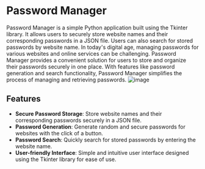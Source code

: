 # Password Manager

Password Manager is a simple Python application built using the Tkinter library. It allows users to securely store website names and their corresponding passwords in a JSON file. Users can also search for stored passwords by website name.
In today's digital age, managing passwords for various websites and online services can be challenging. Password Manager provides a convenient solution for users to store and organize their passwords securely in one place. With features like password generation and search functionality, Password Manager simplifies the process of managing and retrieving passwords.
![image](https://github.com/ViswasSomapongu/password-manager/assets/145599843/98618229-3a8e-4eb7-ba70-41a33d4b266f)

## Features

- **Secure Password Storage**: Store website names and their corresponding passwords securely in a JSON file.
- **Password Generation**: Generate random and secure passwords for websites with the click of a button.
- **Password Search**: Quickly search for stored passwords by entering the website name.
- **User-friendly Interface**: Simple and intuitive user interface designed using the Tkinter library for ease of use.
